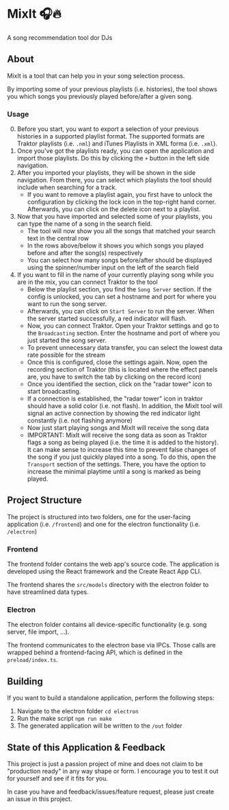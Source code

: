 # MixIt 🎧🔥

A song recommendation tool dor DJs

## About
MixIt is a tool that can help you in your song selection process.

By importing some of your previous playlists (i.e. histories), the tool shows you which songs you previously played before/after a given song.

### Usage

0. Before you start, you want to export a selection of your previous histories in a supported playlist format. The supported formats are Traktor playlists (i.e. `.nml`) and iTunes Playlists in XML forma (i.e. `.xml`).
1. Once you've got the playlists ready, you can open the application and import those playlists. Do this by clicking the `+` button in the left side navigation.
2. After you imported your playlists, they will be shown in the side navigation. From there, you can select which playlists the tool should include when searching for a track.
   - If you want to remove a playlist again, you first have to unlock the configuration by clicking the lock icon in the top-right hand corner. Afterwards, you can click on the delete icon next to a playlist.
3. Now that you have imported and selected some of your playlists, you can type the name of a song in the search field.
   - The tool will now show you all the songs that matched your search text in the central row
   - In the rows above/below it shows you which songs you played before and after the song(s) respectively
   - You can select how many songs before/after should be displayed using the spinner/number input on the left of the search field
4. If you want to fill in the name of your currently playing song while you are in the mix, you can connect Traktor to the tool
   - Below the playlist section, you find the `Song Server` section. If the config is unlocked, you can set a hostname and port for where you want to run the song server.
   - Afterwards, you can click on `Start Server` to run the server. When the server started successfully, a red indicator will flash.
   - Now, you can connect Traktor. Open your Traktor settings and go to the `Broadcasting` section. Enter the hostname and port of where you just started the song server.
   - To prevent unnecessary data transfer, you can select the lowest data rate possible for the stream
   - Once this is configured, close the settings again. Now, open the recording section of Traktor (this is located where the effect panels are, you have to switch the tab by clicking on the record icon)
   - Once you identified the section, click on the "radar tower" icon to start broadcasting.
   - If a connection is established, the "radar tower" icon in traktor should have a solid color (i.e. not flash). In addition, the MixIt tool will signal an active connection by showing the red indicator light constantly (i.e. not flashing anymore)
   - Now just start playing songs and MixIt will receive the song data
   - IMPORTANT: MixIt will receive the song data as soon as Traktor flags a song as being played (i.e. the time it is added to the history). It can make sense to increase this time to prevent false changes of the song if you just quickly played into a song. To do this, open the `Transport` section of the settings. There, you have the option to increase the minimal playtime until a song is marked as being played.

## Project Structure

The project is structured into two folders, one for the user-facing application (i.e. `/frontend`) and one for the electron functionality (i.e. `/electron`)

### Frontend
The frontend folder contains the web app's source code. The application is developed using the React framework and the Create React App CLI.

The frontend shares the `src/models` directory with the electron folder to have streamlined data types.

### Electron
The electron folder contains all device-specific functionality (e.g. song server, file import, ...).

The frontend communicates to the electron base via IPCs. Those calls are wrapped behind a frontend-facing API, which is defined in the `preload/index.ts`.

## Building
If you want to build a standalone application, perform the following steps:

1. Navigate to the electron folder `cd electron`
2. Run the make script `npm run make`
3. The generated application will be written to the `/out` folder

## State of this Application & Feedback
This project is just a passion project of mine and does not claim to be "production ready" in any way shape or form. I encourage you to test it out for yourself and see if it fits for you.

In case you have and feedback/issues/feature request, please just create an issue in this project.
